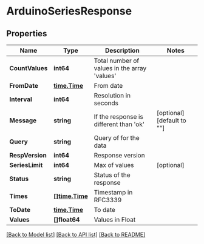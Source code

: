 # ArduinoSeriesResponse

## Properties

Name | Type | Description | Notes
------------ | ------------- | ------------- | -------------
**CountValues** | **int64** | Total number of values in the array &#39;values&#39; | 
**FromDate** | [**time.Time**](time.Time.md) | From date | 
**Interval** | **int64** | Resolution in seconds | 
**Message** | **string** | If the response is different than &#39;ok&#39; | [optional] [default to ""]
**Query** | **string** | Query of for the data | 
**RespVersion** | **int64** | Response version | 
**SeriesLimit** | **int64** | Max of values | [optional] 
**Status** | **string** | Status of the response | 
**Times** | [**[]time.Time**](time.Time.md) | Timestamp in RFC3339 | 
**ToDate** | [**time.Time**](time.Time.md) | To date | 
**Values** | **[]float64** | Values in Float | 

[[Back to Model list]](../README.md#documentation-for-models) [[Back to API list]](../README.md#documentation-for-api-endpoints) [[Back to README]](../README.md)


